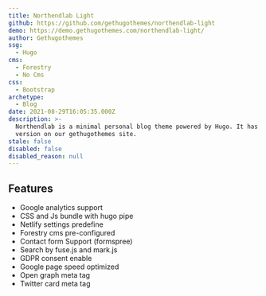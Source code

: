 ```yaml
---
title: Northendlab Light
github: https://github.com/gethugothemes/northendlab-light
demo: https://demo.gethugothemes.com/northendlab-light/
author: Gethugothemes
ssg:
  - Hugo
cms:
  - Forestry
  - No Cms
css:
  - Bootstrap
archetype:
  - Blog
date: 2021-08-29T16:05:35.000Z
description: >-
  Northendlab is a minimal personal blog theme powered by Hugo. It has a Premium
  version on our gethugothemes site.
stale: false
disabled: false
disabled_reason: null
---
```


## Features
* Google analytics support		
* CSS and Js bundle with hugo pipe		
* Netlify settings predefine		
* Forestry cms pre-configured		
* Contact form Support (formspree)		
* Search by fuse.js and mark.js		
* GDPR consent enable		
* Google page speed optimized		
* Open graph meta tag		
* Twitter card meta tag